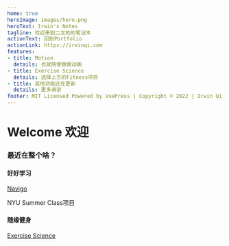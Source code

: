 ```yaml
---
home: true
heroImage: images/hero.png
heroText: Irwin's Notes
tagline: 欢迎来到二文的的笔记本
actionText: 回到Portfolio
actionLink: https://irwinqi.com
features:
- title: Motion
  details: 也就随便做做动画
- title: Exercise Science
  details: 选择上方的Fitness项目
- title: 其他功能还在更新
  details: 更多请讲
footer: MIT Licensed Powered by VuePress | Copyright © 2022 | Irwin Qi
---
```


# Welcome 欢迎
### 最近在整个啥？

#### 好好学习

[Navigo](./nyu/ux/1navigo) 

NYU Summer Class项目



#### 随缘健身

[Exercise Science](./Exercise/Exercise%20Science)



